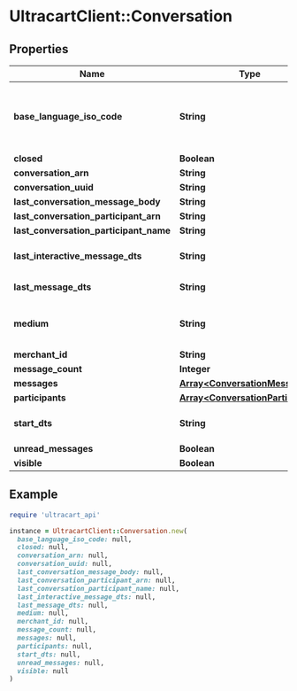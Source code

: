 # UltracartClient::Conversation

## Properties

| Name | Type | Description | Notes |
| ---- | ---- | ----------- | ----- |
| **base_language_iso_code** | **String** | The base language iso code for the StoreFront that everything is translated into | [optional] |
| **closed** | **Boolean** |  | [optional] |
| **conversation_arn** | **String** |  | [optional] |
| **conversation_uuid** | **String** |  | [optional] |
| **last_conversation_message_body** | **String** |  | [optional] |
| **last_conversation_participant_arn** | **String** |  | [optional] |
| **last_conversation_participant_name** | **String** |  | [optional] |
| **last_interactive_message_dts** | **String** | Last interactive message date/time | [optional] |
| **last_message_dts** | **String** | Last message date/time | [optional] |
| **medium** | **String** | The communication medium of the customer. | [optional] |
| **merchant_id** | **String** |  | [optional] |
| **message_count** | **Integer** |  | [optional] |
| **messages** | [**Array&lt;ConversationMessage&gt;**](ConversationMessage.md) |  | [optional] |
| **participants** | [**Array&lt;ConversationParticipant&gt;**](ConversationParticipant.md) |  | [optional] |
| **start_dts** | **String** | Start of the conversation date/time | [optional] |
| **unread_messages** | **Boolean** |  | [optional] |
| **visible** | **Boolean** |  | [optional] |

## Example

```ruby
require 'ultracart_api'

instance = UltracartClient::Conversation.new(
  base_language_iso_code: null,
  closed: null,
  conversation_arn: null,
  conversation_uuid: null,
  last_conversation_message_body: null,
  last_conversation_participant_arn: null,
  last_conversation_participant_name: null,
  last_interactive_message_dts: null,
  last_message_dts: null,
  medium: null,
  merchant_id: null,
  message_count: null,
  messages: null,
  participants: null,
  start_dts: null,
  unread_messages: null,
  visible: null
)
```


